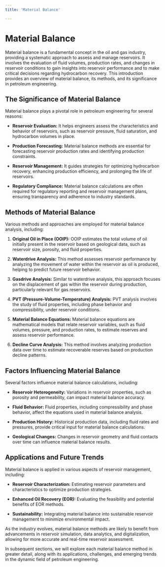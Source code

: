 ```yaml
---
title: 'Material Balance'

---
```


# Material Balance

Material balance is a fundamental concept in the oil and gas industry, providing a systematic approach to assess and manage reservoirs. It involves the evaluation of fluid volumes, production rates, and changes in reservoir conditions to gain insights into reservoir performance and to make critical decisions regarding hydrocarbon recovery. This introduction provides an overview of material balance, its methods, and its significance in petroleum engineering.

## The Significance of Material Balance

Material balance plays a pivotal role in petroleum engineering for several reasons:

- **Reservoir Evaluation:** It helps engineers assess the characteristics and behavior of reservoirs, such as reservoir pressure, fluid saturation, and hydrocarbon volumes in place.

- **Production Forecasting:** Material balance methods are essential for forecasting reservoir production rates and identifying production constraints.

- **Reservoir Management:** It guides strategies for optimizing hydrocarbon recovery, enhancing production efficiency, and prolonging the life of reservoirs.

- **Regulatory Compliance:** Material balance calculations are often required for regulatory reporting and reservoir management plans, ensuring transparency and adherence to industry standards.

## Methods of Material Balance

Various methods and approaches are employed for material balance analysis, including:

1. **Original Oil in Place (OOIP):** OOIP estimates the total volume of oil initially present in the reservoir based on geological data, such as reservoir size, porosity, and fluid properties.

2. **Waterdrive Analysis:** This method assesses reservoir performance by analyzing the movement of water within the reservoir as oil is produced, helping to predict future reservoir behavior.

3. **Gasdrive Analysis:** Similar to waterdrive analysis, this approach focuses on the displacement of gas within the reservoir during production, particularly relevant for gas reservoirs.

4. **PVT (Pressure-Volume-Temperature) Analysis:** PVT analysis involves the study of fluid properties, including phase behavior and compressibility, under reservoir conditions.

5. **Material Balance Equations:** Material balance equations are mathematical models that relate reservoir variables, such as fluid volumes, pressure, and production rates, to estimate reserves and assess reservoir performance.

6. **Decline Curve Analysis:** This method involves analyzing production data over time to estimate recoverable reserves based on production decline patterns.

## Factors Influencing Material Balance

Several factors influence material balance calculations, including:

- **Reservoir Heterogeneity:** Variations in reservoir properties, such as porosity and permeability, can impact material balance accuracy.

- **Fluid Behavior:** Fluid properties, including compressibility and phase behavior, affect the equations used in material balance analysis.

- **Production History:** Historical production data, including fluid rates and pressures, provide critical input for material balance calculations.

- **Geological Changes:** Changes in reservoir geometry and fluid contacts over time can influence material balance results.

## Applications and Future Trends

Material balance is applied in various aspects of reservoir management, including:

- **Reservoir Characterization:** Estimating reservoir parameters and characteristics to optimize production strategies.

- **Enhanced Oil Recovery (EOR):** Evaluating the feasibility and potential benefits of EOR methods.

- **Sustainability:** Integrating material balance into sustainable reservoir management to minimize environmental impact.

As the industry evolves, material balance methods are likely to benefit from advancements in reservoir simulation, data analytics, and digitalization, allowing for more accurate and real-time reservoir assessment.

In subsequent sections, we will explore each material balance method in greater detail, along with its applications, challenges, and emerging trends in the dynamic field of petroleum engineering.
